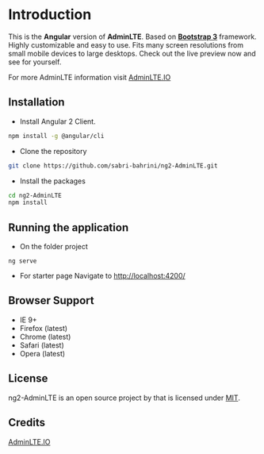 Introduction
============

This is the **Angular** version of **AdminLTE**. 
Based on **[Bootstrap 3](https://github.com/twbs/bootstrap)** framework. Highly customizable and easy to use. Fits many screen resolutions from small mobile devices to large desktops. Check out the live preview now and see for yourself.

For more AdminLTE information visit  [AdminLTE.IO](https://adminlte.io/)

Installation
------------

- Install Angular 2 Client.
```bash
npm install -g @angular/cli
```
- Clone the repository
```bash
git clone https://github.com/sabri-bahrini/ng2-AdminLTE.git
```

- Install the packages
```bash
cd ng2-AdminLTE
npm install
```

Running the application
------------
- On the folder project
```
ng serve
```
- For starter page Navigate to [http://localhost:4200/](http://localhost:4200/)

Browser Support
---------------
- IE 9+
- Firefox (latest)
- Chrome (latest)
- Safari (latest)
- Opera (latest)

License
-------
ng2-AdminLTE is an open source project by that is licensed under [MIT](http://opensource.org/licenses/MIT).

 Credits
-------------
[AdminLTE.IO](https://adminlte.io/)
